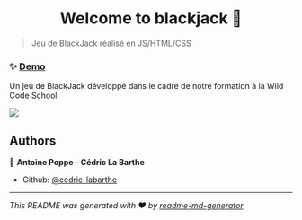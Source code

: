 <h1 align="center">Welcome to blackjack 👋</h1>

> Jeu de BlackJack réalisé en JS/HTML/CSS

### ✨ [Demo](https://cedric-labarthe.github.)

Un jeu de BlackJack développé dans le cadre de notre formation à la Wild Code School

![](https://i.imgur.com/o9SK5Pw.png)


## Authors

👤 **Antoine Poppe - Cédric La Barthe**

* Github: [@cedric-labarthe](https://github.com/cedric-labarthe)

***
_This README was generated with ❤️ by [readme-md-generator](https://github.com/kefranabg/readme-md-generator)_
